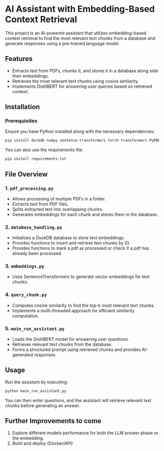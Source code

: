 # AI Assistant with Embedding-Based Context Retrieval

This project is an AI-powered assistant that utilizes embedding-based context retrieval to find the most relevant text chunks from a database and generate responses using a pre-trained language model.

## Features
- Extracts text from PDFs, chunks it, and stores it in a database along side their embeddings.
- Retrieves the most relevant text chunks using cosine similarity.
- Implements DistilBERT for answering user queries based on retrieved context.


## Installation
### Prerequisites
Ensure you have Python installed along with the necessary dependencies:
```sh
pip install duckdb numpy sentence-transformers torch transformers PyPDF2 pandas
```
You can also use the requirements file:
```sh
pip install requirements.txt
```

## File Overview

### 1. `pdf_processing.py`
- Allows processing of multiple PDFs in a folder.
- Extracts text from PDF files.
- Splits extracted text into overlapping chunks.
- Generates embeddings for each chunk and stores them in the database.


### 2. `database_handling.py`
- Initializes a DuckDB database to store text embeddings.
- Provides functions to insert and retrieve text chunks by ID.
- Provides functions to mark a pdf as processed or check if a pdf has already been processed

### 3. `embeddings.py`
- Uses SentenceTransformers to generate vector embeddings for text chunks.

### 4. `query_chunk.py`
- Computes cosine similarity to find the top-k most relevant text chunks.
- Implements a multi-threaded approach for efficient similarity computation.

### 5. `main_run_assistant.py`
- Loads the DistilBERT model for answering user questions.
- Retrieves relevant text chunks from the database.
- Forms a structured prompt using retrieved chunks and provides AI-generated responses.


## Usage

Run the assistant by executing:
```sh
python main_run_assistant.py
```
You can then enter questions, and the assistant will retrieve relevant text chunks before generating an answer.


## Further Improvements to come

1. Explore different models performance for both the LLM answer phase or the embedding.
3. Build and deploy (Docker/API)
